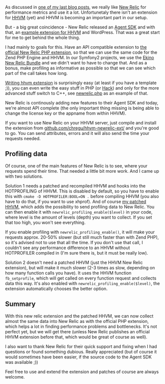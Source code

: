 As discussed in [one of my last blog posts](/archive/2014/02/03/collecting-performance-data-with-varnish-and-statsd.html), we really like [New Relic](http://newrelic.com/) for performance metrics and use it a lot. Unfortunetaly there isn't an extension for [HHVM](http://hhvm.com/) (yet) and HHVM is becoming an important part in our setup.

But - a big great coincidence - New Relic released an [Agent SDK](https://docs.newrelic.com/docs/features/agent-sdk) and with that, an [example extension for HHVM](http://blog.newrelic.com/2014/02/10/agentsdk-blog-post/) and WordPress. That was a great start for me to get behind the whole thing.

I had mainly to goals for this. Have an API compatible extension to [the official New Relic PHP extension](https://docs.newrelic.com/docs/php/the-php-api), so that we can use the same code for the Zend PHP Engine and HHVM. In our Symfony2 projects, we use the [Ekino New Relic Bundle](https://github.com/ekino/EkinoNewRelicBundle) and we didn't want to have to change that. And as a bonus, make profiling as informative as possible so that we can see which part of the call takes how long.

[Writing hhvm extension](https://github.com/facebook/hhvm/wiki/Extension-API) is surprisingly easy (at least if you have a template ;)), you can even write the easy stuff in PHP (or [Hack](http://hacklang.org/)) and only for the more advanced stuff switch to C++, see [newrelic.php](https://github.com/chregu/hhvm-newrelic-ext/blob/master/newrelic.php) as an example of that.

New Relic is continously adding new features to their Agent SDK and today, we're almost API complete (the only important thing missing is being able to change the license key or the appname from within HHVM).

If you want to use New Relic on your HHVM server, just compile and install the extension from [github.com/chregu/hhvm-newrelic-ext/](https://github.com/chregu/hhvm-newrelic-ext/) and you're good to go. You can send attributes, errors and it will also send the time your requests needed. 

## Profiling data

Of course, one of the main features of New Relic is to see, where your requests spend their time. That needed a little bit more work. And I came up with two solutions.

Solution 1 needs a patched and recompiled HHVM and hooks into the HOTPROFILING of HHVM. This is disabled by default, so you have to enable this with `cmake -D HOTPROFILER:BOOL=ON .` before compiling HHVM (you also have to do that, if you want to use xhprof). And of course [my patched HHVM](https://github.com/chregu/hhvm/tree/newrelic-profiling), which adds the possibility to send profiling data to New Relic. You can then enable it with `newrelic_profiling_enable($level)` in your code, where level is the amount of levels (depth) you want to collect. If you set that too high, you won't see everything.

If you enable profiling with `newrelic_profiling_enable()`, it will make your requests approx. 20-50% slower (but still much faster than with Zend PHP), so it's advised not to use that all the time. If you don't use that call, I couldn't see any performance difference to an HHVM without HOTPROFILER compiled in (I'm sure there is, but it must be really low).

Solution 2 doesn't need a patched HHVM (just the HHVM New Relic extension), but will make it much slower (2-3 times as slow, depending on how many function calls you have). It uses the HHVM function `fb_setprofile`, which will get called on every function request and collects data this way. It's also enabled with `newrelic_profiling_enable($level)`, the extension automatically chooses the better option.

## Summary

With this new relic extension and the patched HHVM, we can now collect almost the same data into New Relic as with the official PHP extension, which helps a lot in finding performance problems and bottlenecks. It's not perfect yet, but we will get there (unless New Relic publishes an official HHVM extension before that, which would be great of course as well).

I also want to thank New Relic for their quick support and fixing when I had questions or found something dubious. Really appreciated (but of course it would sometimes have been easier, if the source code to the Agent SDK was available ;))

Feel free to use and extend the extension and patches of course are always welcome.